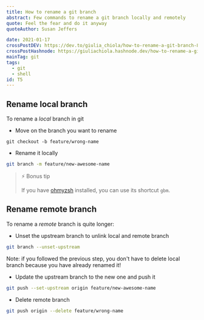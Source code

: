 ```yaml
---
title: How to rename a git branch
abstract: Few commands to rename a git branch locally and remotely
quote: Feel the fear and do it anyway
quoteAuthor: Susan Jeffers

date: 2021-01-17
crossPostDEV: https://dev.to/giulia_chiola/how-to-rename-a-git-branch-81l
crossPostHashnode: https://giuliachiola.hashnode.dev/how-to-rename-a-git-branch
mainTag: git
tags:
  - git
  - shell
id: T5
---
```


## Rename local branch

To rename a *local* branch in git

- Move on the branch you want to rename
```shell
git checkout -b feature/wrong-name
```

- Rename it locally
```bash
git branch -m feature/new-awesome-name
```

> ⚡️ Bonus tip
>
> If you have [ohmyzsh](https://github.com/ohmyzsh/ohmyzsh) installed, you can use its shortcut `gbm`.

## Rename remote branch

To rename a *remote* branch is quite longer:

- Unset the upstream branch to unlink local and remote branch
```bash
git branch --unset-upstream
```

Note: if you followed the previous step, you don't have to delete local branch because you have already renamed it!

- Update the upstream branch to the new one and push it
```bash
git push --set-upstream origin feature/new-awesome-name
```

- Delete remote branch
```bash
git push origin --delete feature/wrong-name
```
